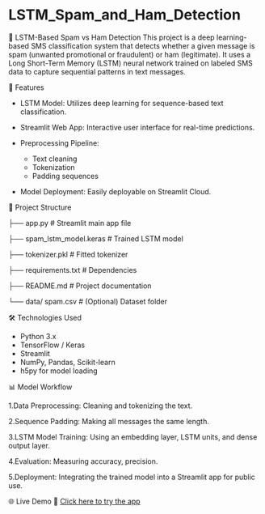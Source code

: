 # LSTM_Spam_and_Ham_Detection

📩 LSTM-Based Spam vs Ham Detection
This project is a deep learning-based SMS classification system that detects whether a given message is spam (unwanted promotional or fraudulent) or ham (legitimate).
It uses a Long Short-Term Memory (LSTM) neural network trained on labeled SMS data to capture sequential patterns in text messages.

🚀 Features
* LSTM Model: Utilizes deep learning for sequence-based text classification.
* Streamlit Web App: Interactive user interface for real-time predictions.

* Preprocessing Pipeline:
  - Text cleaning
  - Tokenization
  - Padding sequences
- Model Deployment: Easily deployable on Streamlit Cloud.

📂 Project Structure

├── app.py                       # Streamlit main app file

├── spam_lstm_model.keras        # Trained LSTM model

├── tokenizer.pkl                # Fitted tokenizer

├── requirements.txt             # Dependencies

├── README.md                    # Project documentation

└── data/ spam.csv               # (Optional) Dataset folder


🛠️ Technologies Used
 - Python 3.x
 - TensorFlow / Keras
 - Streamlit
 - NumPy, Pandas, Scikit-learn
 - h5py for model loading

📊 Model Workflow

1.Data Preprocessing: Cleaning and tokenizing the text.

2.Sequence Padding: Making all messages the same length.

3.LSTM Model Training: Using an embedding layer, LSTM units, and dense output layer.

4.Evaluation: Measuring accuracy, precision.

5.Deployment: Integrating the trained model into a Streamlit app for public use.

🌐 Live Demo
🔗 [Click here to try the app
](https://lstmspamandhamdetection-8rwhaeec2wlatzeascuxtd.streamlit.app/)

